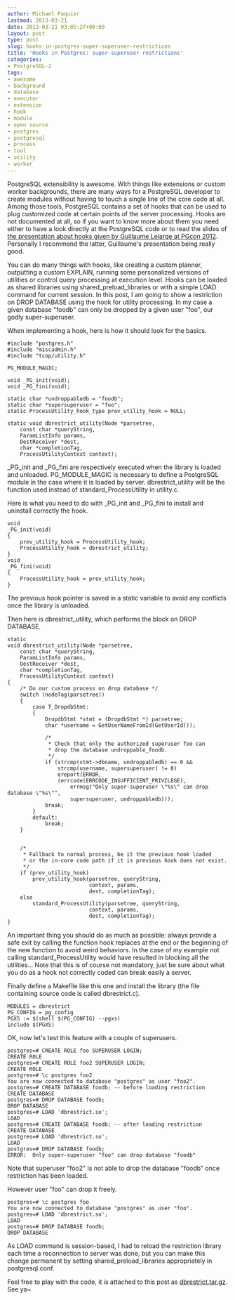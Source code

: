```yaml
---
author: Michael Paquier
lastmod: 2013-03-21
date: 2013-03-21 03:05:27+00:00
layout: post
type: post
slug: hooks-in-postgres-super-superuser-restrictions
title: 'Hooks in Postgres: super-superuser restrictions'
categories:
- PostgreSQL-2
tags:
- awesome
- background
- database
- executor
- extension
- hook
- module
- open source
- postgres
- postgresql
- process
- tool
- utility
- worker
---
```


PostgreSQL extensibility is awesome. With things like extensions or custom worker backgrounds, there are many ways for a PostgreSQL developer to create modules without having to touch a single line of the core code at all. Among those tools, PostgreSQL contains a set of hooks that can be used to plug customized code at certain points of the server processing. Hooks are not documented at all, so if you want to know more about them you need either to have a look directly at the PostgreSQL code or to read the slides of [the presentation about hooks given by Guillaume Lelarge at PGcon 2012](http://wiki.postgresql.org/images/e/e3/Hooks_in_postgresql.pdf). 
Personally I recommend the latter, Guillaume's presentation being really good.

You can do many things with hooks, like creating a custom planner, outputting a custom EXPLAIN, running some personalized versions of utilities or control query processing at execution level. Hooks can be loaded as shared libraries using shared\_preload\_libraries or with a simple LOAD command for current session. In this post, I am going to show a restriction on DROP DATABASE using the hook for utility processing. In my case a given database "foodb" can only be dropped by a given user "foo", our godly super-superuser.

When implementing a hook, here is how it should look for the basics.

    #include "postgres.h"
    #include "miscadmin.h"
    #include "tcop/utility.h"
    
    PG_MODULE_MAGIC;
    
    void _PG_init(void);
    void _PG_fini(void);
    
    static char *undroppabledb = "foodb";
    static char *supersuperuser = "foo";
    static ProcessUtility_hook_type prev_utility_hook = NULL;
    
    static void dbrestrict_utility(Node *parsetree,
        const char *queryString,
        ParamListInfo params,
        DestReceiver *dest,
        char *completionTag,
        ProcessUtilityContext context);

\_PG\_init and \_PG\_fini are respectively executed when the library is loaded and unloaded. PG\_MODULE\_MAGIC is necessary to define a PostgreSQL module in the case where it is loaded by server. dbrestrict\_utility will be the function used instead of standard\_ProcessUtility in utility.c.

Here is what you need to do with \_PG\_init and \_PG\_fini to install and uninstall correctly the hook.

    void
    _PG_init(void)
    {
        prev_utility_hook = ProcessUtility_hook;
        ProcessUtility_hook = dbrestrict_utility;
    }
    void
    _PG_fini(void)
    {
        ProcessUtility_hook = prev_utility_hook;
    }

The previous hook pointer is saved in a static variable to avoid any conflicts once the library is unloaded.

Then here is dbrestrict\_utility, which performs the block on DROP DATABASE.

    static
    void dbrestrict_utility(Node *parsetree,
        const char *queryString,
        ParamListInfo params,
        DestReceiver *dest,
        char *completionTag,
        ProcessUtilityContext context)
    {
        /* Do our custom process on drop database */
        switch (nodeTag(parsetree))
        {
            case T_DropdbStmt:
            {
                DropdbStmt *stmt = (DropdbStmt *) parsetree;
                char *username = GetUserNameFromId(GetUserId());
    
                /*
                 * Check that only the authorized superuser foo can
                 * drop the database undroppable_foodb.
                 */
                if (strcmp(stmt->dbname, undroppabledb) == 0 &&
                    strcmp(username, supersuperuser) != 0)
                    ereport(ERROR,
                    (errcode(ERRCODE_INSUFFICIENT_PRIVILEGE),
                        errmsg("Only super-superuser \"%s\" can drop database \"%s\"",
                        supersuperuser, undroppabledb)));
                break;
            }
            default:
                break;
        }
    

        /*
         * Fallback to normal process, be it the previous hook loaded
         * or the in-core code path if it is previous hook does not exist.
         */
        if (prev_utility_hook)
            prev_utility_hook(parsetree, queryString,
                              context, params,
                              dest, completionTag);
        else
            standard_ProcessUtility(parsetree, queryString,
                              context, params,
                              dest, completionTag);
    }

An important thing you should do as much as possible: always provide a safe exit by calling the function hook replaces at the end or the beginning of the new function to avoid weird behaviors. In the case of my example not calling standard\_ProcessUtility would have resulted in blocking all the utilities...  Note that this is of course not mandatory, just be sure about what you do as a hook not correctly coded can break easily a server.

Finally define a Makefile like this one and install the library (the file containing source code is called dbrestrict.c).

    MODULES = dbrestrict
    PG_CONFIG = pg_config
    PGXS := $(shell $(PG_CONFIG) --pgxs)
    include $(PGXS)

OK, now let's test this feature with a couple of superusers.

    postgres=# CREATE ROLE foo SUPERUSER LOGIN;
    CREATE ROLE
    postgres=# CREATE ROLE foo2 SUPERUSER LOGIN;
    CREATE ROLE
    postgres=# \c postgres foo2
    You are now connected to database "postgres" as user "foo2".
    postgres=# CREATE DATABASE foodb; -- before loading restriction
    CREATE DATABASE
    postgres=# DROP DATABASE foodb;
    DROP DATABASE
    postgres=# LOAD 'dbrestrict.so';
    LOAD
    postgres=# CREATE DATABASE foodb; -- after loading restriction
    CREATE DATABASE
    postgres=# LOAD 'dbrestrict.so';
    LOAD
    postgres=# DROP DATABASE foodb;
    ERROR:  Only super-superuser "foo" can drop database "foodb"

Note that superuser "foo2" is not able to drop the database "foodb" once restriction has been loaded.

However user "foo" can drop it freely.

    postgres=# \c postgres foo 
    You are now connected to database "postgres" as user "foo".
    postgres=# LOAD 'dbrestrict.so';
    LOAD
    postgres=# DROP DATABASE foodb;
    DROP DATABASE

As LOAD command is session-based, I had to reload the restriction library each time a reconnection to server was done, but you can make this change permanent by setting shared\_preload\_libraries appropriately in postgresql.conf.

Feel free to play with the code, it is attached to this post as [dbrestrict.tar.gz](/wp-content/uploads/2013/03/dbrestrict.tar.gz).
See ya~
